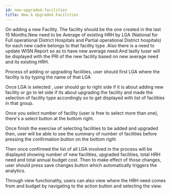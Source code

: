 ```yaml
---
id: new-upgraded-facilities
title: New & Upgraded Facilities
---
```


On adding a new Facility. The facility should be the one created in the last 15 Months.New need to be Average of existing HRH by LGA (National for Full operational District Hospitals and Partial operational District hospitals) for each new cadre belongs to that facility type .Also there is a need to update WISN Report so as to have new average need.And lastly tuser will be displayed with the PRI of the new facility based on new average need and its existing HRH. 

Process of adding or upgrading facilities, user should first LGA where the facility is by typing the name of that LGA

Once LGA is selected , user should go to right side if it is about adding new facility or go to let side if its about upgrading the facility and made the selection of facility type accordingly so to get displayed with list of facilities in that group.

Once you select number of facility (user is free to select more than one), there's a select button at the bottom right.

Once finish the exercise of selecting facilities to be added and upgraded then, user will be able to see the summary of number of facilities  before pressing the confirmation button on the bottom right

Then once confirmed the list of all LGA involved in the process will be displayed showing number of new facilities, upgraded facilities,  total HRH need and total annual budget cost. Then to make effect of those changes, user should press save changes button which automatically triggers the analytics.

Through view functionality, users can also view where the HRH need comes from and budget by navigating to the action button and selecting the view.

